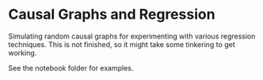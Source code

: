 # Causal Graphs and Regression
Simulating random causal graphs for experimenting with various regression techniques. This is not finished, so it might take some tinkering to get working.

See the notebook folder for examples.